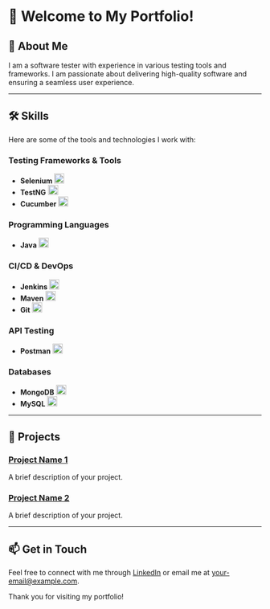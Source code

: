 # 👋 Welcome to My Portfolio!

## 🚀 About Me
I am a software tester with experience in various testing tools and frameworks. I am passionate about delivering high-quality software and ensuring a seamless user experience.

---

## 🛠️ Skills

Here are some of the tools and technologies I work with:

### Testing Frameworks & Tools
- **Selenium** <img src="https://upload.wikimedia.org/wikipedia/commons/9/9b/Selenium_logo.png" alt="Selenium Logo" width="20" height="20"/>
- **TestNG** <img src="https://testng.org/doc/images/testng-logo.png" alt="TestNG Logo" width="20" height="20"/>
- **Cucumber** <img src="https://cucumber.io/images/cucumber_logo.svg" alt="Cucumber Logo" width="20" height="20"/>

### Programming Languages
- **Java** <img src="https://upload.wikimedia.org/wikipedia/en/3/30/Java_logo_and_wordmark.svg" alt="Java Logo" width="20" height="20"/>

### CI/CD & DevOps
- **Jenkins** <img src="https://www.jenkins.io/images/logos/jenkins.svg" alt="Jenkins Logo" width="20" height="20"/>
- **Maven** <img src="https://maven.apache.org/images/maven-logo-34x34.png" alt="Maven Logo" width="20" height="20"/>
- **Git** <img src="https://git-scm.com/images/logos/downloads/Git-Icon-1788C.png" alt="Git Logo" width="20" height="20"/>

### API Testing
- **Postman** <img src="https://www.postman.com/postman-docs/assets/logos/postman-logo.png" alt="Postman Logo" width="20" height="20"/>

### Databases
- **MongoDB** <img src="https://www.mongodb.com/assets/images/global/logo/mongodb_logo_horizontal.svg" alt="MongoDB Logo" width="20" height="20"/>
- **MySQL** <img src="https://www.mysql.com/common/logos/logo-mysql-170x115.png" alt="MySQL Logo" width="20" height="20"/>

---

## 📂 Projects

### [Project Name 1](#)
A brief description of your project.

### [Project Name 2](#)
A brief description of your project.

---

## 📫 Get in Touch
Feel free to connect with me through [LinkedIn](#) or email me at [your-email@example.com](mailto:your-email@example.com).

Thank you for visiting my portfolio!
